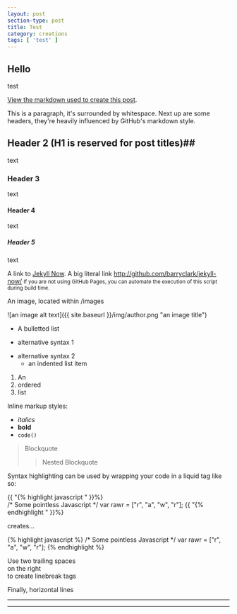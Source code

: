 ```yaml
---
layout: post
section-type: post
title: Test
category: creations
tags: [ 'test' ]
---
```


## Hello

test

[View the markdown used to create this post](https://raw.githubusercontent.com/barryclark/www.jekyllnow.com/gh-pages/_posts/2014-6-19-Markdown-Style-Guide.md).

This is a paragraph, it's surrounded by whitespace. Next up are some headers, they're heavily influenced by GitHub's markdown style.

## Header 2 (H1 is reserved for post titles)##

text

### Header 3

text

#### Header 4

text

##### Header 5
 
text

A link to [Jekyll Now](http://github.com/barryclark/jekyll-now/). A big  literal link <http://github.com/barryclark/jekyll-now/>
<small>If you are not using GitHub Pages, you can automate the execution of this script during build time.</small>

An image, located within /images

![an image alt text]({{ site.baseurl }}/img/author.png "an image title")

* A bulletted list
- alternative syntax 1
+ alternative syntax 2
  - an indented list item

1. An
2. ordered
3. list

Inline markup styles: 

- _italics_
- **bold**
- `code()` 
 
> Blockquote
>> Nested Blockquote 
 
Syntax highlighting can be used by wrapping your code in a liquid tag like so:

{{ "{% highlight javascript " }}%}  
/* Some pointless Javascript */
var rawr = ["r", "a", "w", "r"];
{{ "{% endhighlight " }}%}  

creates...

{% highlight javascript %}
/* Some pointless Javascript */
var rawr = ["r", "a", "w", "r"];
{% endhighlight %}
 
Use two trailing spaces  
on the right  
to create linebreak tags  
 
Finally, horizontal lines
 
----
****